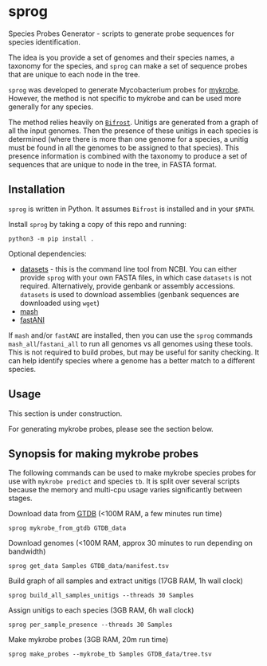 # sprog

Species Probes Generator - scripts to generate probe sequences for species
identification.

The idea is you provide a set of genomes and their species names, a
taxonomy for the species, and `sprog` can make a set of sequence probes that
are unique to each node in the tree.

`sprog` was developed to generate Mycobacterium probes for
[mykrobe](https://github.com/Mykrobe-tools/mykrobe). However, the method
is not specific to mykrobe and can be used more generally for any species.

The method relies heavily on
[`Bifrost`](https://github.com/pmelsted/bifrost).
Unitigs are generated from a graph
of all the input genomes. Then the presence of these unitigs in each
species is determined
(where there is more than one genome for a species, a unitig
must be found in all the genomes to be assigned to that species).
This presence information is combined with the taxonomy to produce
a set of sequences that are unique to node in the tree, in FASTA format.

## Installation

`sprog` is written in Python. It assumes `Bifrost` is installed and in your
`$PATH`.

Install `sprog` by taking a copy of this repo and running:
```
python3 -m pip install .
```


Optional dependencies:
* [datasets](https://www.ncbi.nlm.nih.gov/datasets/docs/v2/reference-docs/command-line/datasets/) - this is the command line tool from NCBI. You can either provide
  `sprog` with your own FASTA files, in which case `datasets` is not  required.
  Alternatively, provide genbank or assembly accessions.
  `datasets` is used to download assemblies (genbank sequences are downloaded
  using `wget`)
* [mash](https://github.com/marbl/Mash)
* [fastANI](https://github.com/ParBLiSS/FastANI)

If `mash` and/or `fastANI` are installed, then you can use the `sprog` commands
`mash_all`/`fastani_all` to run all genomes vs all genomes using these tools.
This is not required to build probes, but may be useful for sanity checking.
It can help identify species where a genome has a better match to a
different species.


## Usage

This section is under construction.

For generating mykrobe probes, please see the section below.


## Synopsis for making mykrobe probes

The following commands can be used to make mykrobe species probes for
use with `mykrobe predict` and species `tb`. It is split over several
scripts because the memory and multi-cpu usage varies significantly
between stages.


Download data from [GTDB](https://gtdb.ecogenomic.org)
(<100M RAM, a few minutes run time)

```
sprog mykrobe_from_gtdb GTDB_data
```

Download genomes (<100M RAM, approx 30 minutes to run depending on bandwidth)

```
sprog get_data Samples GTDB_data/manifest.tsv
```

Build graph of all samples and extract unitigs (17GB RAM, 1h wall clock)

```
sprog build_all_samples_unitigs --threads 30 Samples
```

Assign unitigs to each species (3GB RAM, 6h wall clock)

```
sprog per_sample_presence --threads 30 Samples
```

Make mykrobe probes (3GB RAM, 20m run time)

```
sprog make_probes --mykrobe_tb Samples GTDB_data/tree.tsv
```
